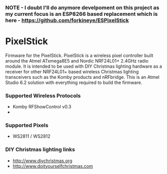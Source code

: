 ### NOTE - I doubt I'll do anymore develpoment on this project as my current focus is an ESP8266 based replacement which is here - https://github.com/forkineye/ESPixelStick



PixelStick
==========
Firmware for the PixelStick.  PixelStick is a wireless pixel controller built around the Atmel ATxmega8E5 and Nordic NRF24L01+ 2.4GHz radio module. It is intended to be used with DIY Christmas lighting hardware as a receiver for other NRF24L01+ based wireless Christmas lighting transceivers such as the Komby products and nRFbridge.  This is an Atmel Studio 6.2 solution with everything required to build the firmware.

### Supported Wireless Protocols
- Komby RFShowControl v0.3
- 
### Supported Pixels
- WS2811 / WS2812

### DIY Christmas lighting links
- http://www.diychristmas.org
- http://www.doityourselfchristmas.com


